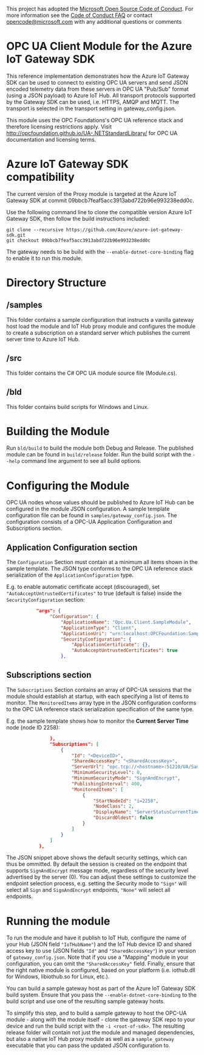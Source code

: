 This project has adopted the [Microsoft Open Source Code of Conduct](https://opensource.microsoft.com/codeofconduct/). For more information see the [Code of Conduct FAQ](https://opensource.microsoft.com/codeofconduct/faq/) or contact [opencode@microsoft.com](mailto:opencode@microsoft.com) with any additional questions or comments

# OPC UA Client Module for the Azure IoT Gateway SDK
This reference implementation demonstrates how the Azure IoT Gateway SDK can be used to connect to existing OPC UA servers and send JSON encoded telemetry data from these servers in OPC UA "Pub/Sub" format (using a JSON payload) to Azure IoT Hub. All transport protocols supported by the Gateway SDK can be used, i.e. HTTPS, AMQP and MQTT. The transport is selected in the transport setting in gateway_config.json.

This module uses the OPC Foundations's OPC UA reference stack and therefore licensing restrictions apply. Visit http://opcfoundation.github.io/UA-.NETStandardLibrary/ for OPC UA documentation and licensing terms.

# Azure IoT Gateway SDK compatibility
The current version of the Proxy module is targeted at the Azure IoT Gateway SDK at commit 09bbcb7feaf5acc3913abd722b96e993238edd0c.

Use the following command line to clone the compatible version Azure IoT Gateway SDK, then follow the build instructions included:

```
git clone --recursive https://github.com/Azure/azure-iot-gateway-sdk.git
git checkout 09bbcb7feaf5acc3913abd722b96e993238edd0c
```

The gateway needs to be build with the ```--enable-dotnet-core-binding``` flag to enable it to run this module.
# Directory Structure

## /samples
This folder contains a sample configuration that instructs a vanilla gateway host load the module and IoT Hub proxy module and configures the module to create a 
subscription on a standard server which publishes the current server time to Azure IoT Hub.

## /src
This folder contains the C# OPC UA module source file (Module.cs).

## /bld
This folder contains build scripts for Windows and Linux.  

# Building the Module

Run ```bld/build``` to build the module both Debug and Release.  The published module can be found in ```build/release``` folder.  Run the build script with the ```--help``` command line argument to see all build options.  

# Configuring the Module
OPC UA nodes whose values should be published to Azure IoT Hub can be configured in the module JSON configuration.  A sample template configuration file can be found in ```samples/gateway_config.json```.  The configuration consists of a OPC-UA Application Configuration and Subscriptions section.  

## Application Configuration section
The ```Configuration``` Section must contain at a minimum all items shown in the sample template.  The JSON type conforms to the OPC UA reference stack serialization of the ```ApplicationConfiguration``` type.  

E.g. to enable automatic certificate accept (discouraged), set ```"AutoAcceptUntrustedCertificates"``` to true (default is false) inside the ```SecurityConfiguration``` section:

``` JSON
           "args": {
                "Configuration": {
                    "ApplicationName": "Opc.Ua.Client.SampleModule",
                    "ApplicationType": "Client",
                    "ApplicationUri": "urn:localhost:OPCFoundation:SampleModule",
                    "SecurityConfiguration": {
                        "ApplicationCertificate": {},
                        "AutoAcceptUntrustedCertificates": true
                    },
```

## Subscriptions section
The ```Subscriptions``` Section contains an array of OPC-UA sessions that the module should establish at startup, with each specifying a list of items to monitor.  The ```MonitoredItems``` array type in the JSON configuration conforms to the OPC UA reference stack serialization specification of the same type. 

E.g. the sample template shows how to monitor the **Current Server Time** node (node ID 2258):

``` JSON
                },
                "Subscriptions": [
                    {
                        "Id": "<DeviceID>",
                        "SharedAccessKey": "<SharedAccessKey>",
                        "ServerUrl": "opc.tcp://<hostname>:51210/UA/SampleServer",
						"MinimumSecurityLevel": 0,
						"MinimumSecurityMode": "SignAndEncrypt",
                        "PublishingInterval": 400,
                        "MonitoredItems": [
                            {
                                "StartNodeId": "i=2258",
                                "NodeClass": 2,
                                "DisplayName": "ServerStatusCurrentTime",
                                "DiscardOldest": false
                            }
                        ]
                    }
                ]
            },
```

The JSON snippet above shows the default security settings, which can thus be ommitted.  By default the session is created on the endpoint that supports ```SignAndEncrypt``` message mode, regardless of the security level advertised by the server (0).  You can adjust these settings to customize the endpoint selection process, e.g. setting the Security mode to ```"Sign"``` will select all ```Sign``` and ```SignAndEncrypt``` endpoints, ```"None"``` will select all endpoints.

# Running the module

To run the module and have it publish to IoT Hub, configure the name of your Hub (JSON field ```"IoTHubName"```) and the IoT Hub device ID and shared access key to use (JSON fields ```"Id"``` and ```"SharedAccessKey"```) in your version of ```gateway_config.json```.  Note that if you use a "Mapping" module in your configuration, you can omit the ```"SharedAccessKey"``` field.  Finally, ensure that the right native module is configured, based on your platform (i.e. iothub.dll for Windows, libiothub.so for Linux, etc.).

You can build a sample gateway host as part of the Azure IoT Gateway SDK build system.  Ensure that you pass the ```--enable-dotnet-core-binding``` to the build script and use one of the resulting sample gateway hosts.   

To simplify this step, and to build a sample gateway to host the OPC-UA module - along with the module itself - clone the gateway SDK repo to your device and run the build script with the ```-i <root-of-sdk>```.  The resulting release folder will contain not just the module and managed dependencies, but also a native IoT Hub proxy module as well as a ```sample_gateway``` executable that you can pass the updated JSON configuration to.  

